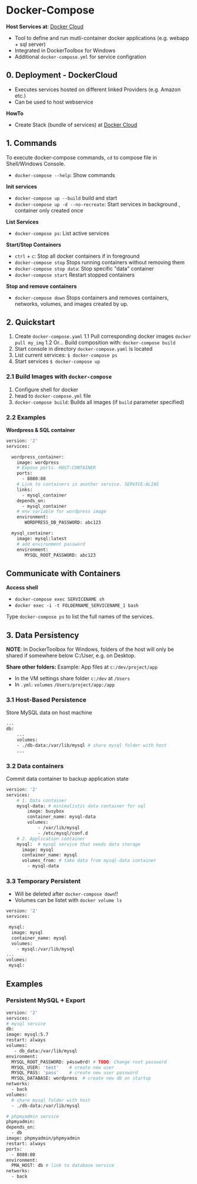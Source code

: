 
# Docker-Compose

**Host Services at**: [Docker Cloud](https://cloud.docker.com/)

- Tool to define and run mutli-container docker applications (e.g. webapp + sql server)
- Integrated in DockerToolbox for Windows
- Additional `docker-compose.yml` for service configration


## 0. Deployment - DockerCloud
- Executes services hosted on different linked Providers (e.g. Amazon etc.)
- Can be used to host webservice

**HowTo**
- Create Stack (bundle of services) at [Docker Cloud](https://cloud.docker.com/)


## 1. Commands
To execute docker-compose commands, `cd` to compose file in Shell/Windows Console.

- `docker-compose --help`: Show commands


**Init services**
- `docker-compose up --build` build and start
- `docker-compose up -d --no-recreate`: Start services in background , container only created once

**List Services**
- `docker-compose ps`: List active services

**Start/Stop Containers**
- `ctrl` + `c`: Stop all docker containers if in foreground
- `docker-compose stop` Stops running containers without removing them
- `docker-compose stop data`: Stop specific "data" container
- `docker-compose start` Restart stopped containers

**Stop and remove containers**
- `docker-compose down` Stops containers and removes containers, networks, volumes, and images created by up.



## 2. Quickstart

1. Create `docker-compose.yaml`
1.1 Pull corresponding docker images `docker pull my_img`
1.2 Or... Build composition with: `docker-compose build`
2. Start console in directory `docker-compose.yaml` is located
3. List current services: `$ docker-compose ps`
4. Start services `$ docker-compose up`


### 2.1 Build Images with `docker-compose`

1. Configure shell for docker
2. head to `docker-compose.yml` file
3. `docker-compose build`: Builds all images (if `build` parameter specified)

### 2.2 Examples

**Wordpress & SQL container**
```bash
version: '2'
services:

  wordpress_container:
    image: wordpress
    # Expose ports. HOST:CONTAINER
    ports:
      - 8080:80
    # Link to containers in another service. SERVICE:ALIAS
    links:
      - mysql_container
    depends_on:
      - mysql_container
    # env variable for wordpress image
    environment:
       WORDPRESS_DB_PASSWORD: abc123

  mysql_container:
    image: mysql:latest
    # add environment password
    environment:
       MYSQL_ROOT_PASSWORD: abc123
```

## Communicate with Containers
**Access shell**
- `docker-compose exec SERVICENAME sh`
- `docker exec -i -t FOLDERNAME_SERVICENAME_1 bash`

Type `docker-compose ps` to list the full names of the services.


## 3. Data Persistency
**NOTE**: In DockerToolbox for Windows, folders of the host will only be shared if somewhere below C:/User, e.g. on Desktop.

**Share other folders:**
Example: App files at `c:/dev/project/app`
- In the VM settings share folder `c:/dev` at `/Users`
- In `.yml`: `volumes` `/Users/project/app:/app`

### 3.1 Host-Based Persistence
Store MySQL data on host machine
```bash
...
db:
	...
    volumes:
    - ./db-data:/var/lib/mysql # share mysql folder with host
	...
```


### 3.2 Data containers

Commit data container to backup application state

```bash
version: '2'
services:
	# 1. Data container
    mysql-data:	# minimalistic data container for sql
        image: busybox
        container_name: mysql-data
        volumes:
            - /var/lib/mysql
            - /etc/mysql/conf.d
    # 2. Application container
    mysql:	# mysql service that needs data storage
      image: mysql
      container_name: mysql
      volumes_from:	# take data from mysql-data container
      	- mysql-data
```

### 3.3 Temporary Persistent

- Will be deleted after `docker-compose down`!!
- Volumes can be listet with `docker volume ls`

```bash
version: '2'
services:

 mysql:
  image: mysql
  container_name: mysql
  volumes:
    - mysql:/var/lib/mysql
...
volumes:
 mysql:
```



## Examples


### Persistent MySQL + Export




```bash
version: '2'
services:
# mysql service
db:
image: mysql:5.7
restart: always
volumes:
   - db_data:/var/lib/mysql
environment:
  MYSQL_ROOT_PASSWORD: p4ssw0rd! # TODO: Change root password
  MYSQL_USER: 'test'	# create new user
  MYSQL_PASS: 'pass'	# create new user password
  MYSQL_DATABASE: wordpress  # create new db on startup
networks:
  - back
volumes:
  # share mysql folder with host
  - ./db-data:/var/lib/mysql

# phpmyadmin service
phpmyadmin:
depends_on:
  - db
image: phpmyadmin/phpmyadmin
restart: always
ports:
  - 8080:80
environment:
  PMA_HOST: db # link to database service
networks:
  - back
```

